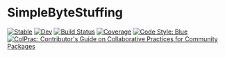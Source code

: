 # SimpleByteStuffing

[![Stable](https://img.shields.io/badge/docs-stable-blue.svg)](https://Orchard-Ultrasound-Innovation.github.io/SimpleByteStuffing.jl/stable/)
[![Dev](https://img.shields.io/badge/docs-dev-blue.svg)](https://Orchard-Ultrasound-Innovation.github.io/SimpleByteStuffing.jl/dev/)
[![Build Status](https://github.com/Orchard-Ultrasound-Innovation/SimpleByteStuffing.jl/actions/workflows/CI.yml/badge.svg?branch=main)](https://github.com/Orchard-Ultrasound-Innovation/SimpleByteStuffing.jl/actions/workflows/CI.yml?query=branch%3Amain)
[![Coverage](https://codecov.io/gh/Orchard-Ultrasound-Innovation/SimpleByteStuffing.jl/branch/main/graph/badge.svg)](https://codecov.io/gh/Orchard-Ultrasound-Innovation/SimpleByteStuffing.jl)
[![Code Style: Blue](https://img.shields.io/badge/code%20style-blue-4495d1.svg)](https://github.com/invenia/BlueStyle)
[![ColPrac: Contributor's Guide on Collaborative Practices for Community Packages](https://img.shields.io/badge/ColPrac-Contributor's%20Guide-blueviolet)](https://github.com/SciML/ColPrac)
